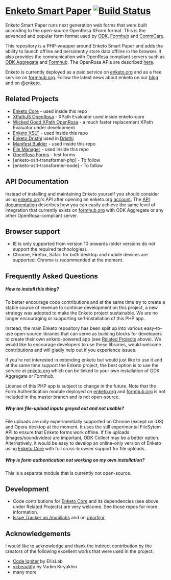 [Enketo Smart Paper](http://enketo.org) [![Build Status](https://travis-ci.org/MartijnR/enketo.png)](https://travis-ci.org/MartijnR/enketo)
======

Enketo Smart Paper runs next generation web forms that were built according to the open-source OpenRosa XForm format. This is the advanced and popular form format used by [ODK](http://opendatakit.org), [Formhub](https://formhub.org) and [CommCare](http://www.commcarehq.org/home/). 

This repository is a PHP-wrapper around Enketo Smart Paper and adds the ability to launch offline and persistently store data offline in the browser. It also provides the communication with OpenRosa compliant servers such as [ODK Aggregate](http://opendatakit.org/use/aggregate/) and [Formhub](https://formhub.org). The OpenRosa APIs are described [here](https://bitbucket.org/javarosa/javarosa/wiki/OpenRosaAPI).

Enketo is currently deployed as a paid service on [enketo.org](http://enketo.org) and as a free service on [formhub.org](http://formhub.org). Follow the latest news about enketo on our [blog](http://blog.enketo.org) and on [@enketo](https://twitter.com/enketo).

Related Projects
-----------
* [Enketo Core](https://github.com/MartijnR/enketo-core) - used inside this repo
* [XPathJS OpenRosa](https://github.com/MartijnR/xpathjs_javarosa) - XPath Evaluator used inside enketo-core
* [Wicked Good XPath OpenRosa](https://github.com/kirang20/wgxp-java-rosa) - a much faster replacement XPath Evaluator under development
* [Enketo XSLT](https://github.com/MartijnR/enketo-xslt) - used inside this repo
* [Enketo Dristhi](https://github.com/MartijnR/enketo-dristhi) used in [Dristhi](https://play.google.com/store/apps/details?id=org.ei.drishti)
* [Manifest Builder](https://github.com/MartijnR/Manifest-Builder) - used inside this repo
* [File Manager](https://github.com/MartijnR/file-manager) - used inside this repo
* [OpenRosa Forms](https://github.com/MartijnR/openrosa-forms) - test forms
* [enketo-xslt-transformer-php] - To follow
* [enketo-xslt-transformer-node] - To follow

API Documentation
--------------
Instead of installing and maintaining Enketo yourself you should consider using [enketo.org](https://enketo.org)'s API after opening an enketo.org [account](https://accounts.enketo.org). The [API documentation](http://apidocs.enketo.org) describes how you can easily achieve the same level of integration that currently exists on [formhub.org](https://formhub.org) with ODK Aggregate or any other OpenRosa-compliant server.

Browser support
---------------
* IE is only supported from version 10 onwards (older versions do not support the required technologies). 
* Chrome, Firefox, Safari for both desktop and mobile devices are supported. Chrome is recommended at the moment.

Frequently Asked Questions
---------------------------
##### How to install this thing?
To better encourage code contributions and at the same time try to create a stable source of revenue to continue development on this project, a new strategy was adopted to make the Enketo project sustainable. We are no longer encouraging or supporting self-installation of this PHP app. 

Instead, the main Enketo repository has been split up into various easy-to-use open-source libraries that can serve as building blocks for developers to create their own enketo-powered app (see [Related Projects](#related-projects) above). We would like to encourage developers to use these libraries, would welcome contributions and will gladly help out if you experience issues. 

If you're not interested in extending enketo but would just like to use it and at the same time support the Enketo project, the best option is to use the service at [enketo.org](https://enketo.org) which can be linked to your own installation of ODK Aggregate or Formhub.

License of this PHP app is subject to change in the future. Note that the Form Authentication module deployed on [enketo.org](https://enketo.org) and [formhub.org](https://formhub.org) is not included in the master branch and is not open-source. 

##### Why are file-upload inputs greyed out and not usable?
File uploads are only experimentially supported on Chrome (except on iOS) and Opera desktop at the moment. It uses the still experimental FileSytem API to ensure that Enketo forms work offline. If file uploads (images/sound/video) are important, ODK Collect may be a better option. Alternatively, it would be easy to develop an online-only version of Enketo using [Enketo Core](https://github.com/MartijnR/enketo-core) with full cross-browser support for file uploads.
##### Why is form authentication not working on my own installation?
This is a separate module that is currently not open-source. 

Development
-----------
* Code contributions for [Enketo Core](https://github.com/MartijnR/enketo-core) and its dependencies (see above under Related Projects) are very welcome. See those repos for more information.
* [Issue Tracker on /mobilabs](https://github.com/modilabs/enketo/issues) and on [/martijnr](https://github.com/MartijnR/enketo/issues)

Acknowledgements
----------------
I would like to acknowledge and thank the indirect contribution by the creators of the following excellent works that were used in the project:

* [Code Igniter](http://codeigniter.com) by EllisLab
* [vkbeautify](https://github.com/vkiryukhin/vkBeautify) by Vadim Kiryukhin
* many more
